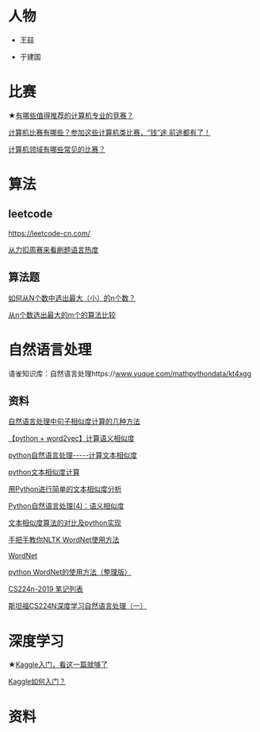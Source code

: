 # 人物

- 王喆

- 于建国

# 比赛

★[有哪些值得推荐的计算机专业的竞赛？](https://www.zhihu.com/question/48762643)

[计算机比赛有哪些？参加这些计算机类比赛，“钱”途 前途都有了！](https://zhuanlan.zhihu.com/p/362944027)

[计算机领域有哪些常见的比赛？](https://blog.csdn.net/qq_36761831/article/details/104956605)

# 算法

## leetcode

https://leetcode-cn.com/

[从力扣周赛来看刷题语言热度](https://leetcode-cn.com/circle/article/xTpoHG/)

## 算法题

[如何从N个数中选出最大（小）的n个数？ ](https://blog.csdn.net/fisher_jiang/article/details/2473698)

[从n个数选出最大的m个的算法比较 ](https://blog.csdn.net/qq_17612199/article/details/51203518)

# 自然语言处理

语雀知识库：自然语言处理https://www.yuque.com/mathpythondata/kt4xgg

## 资料

[自然语言处理中句子相似度计算的几种方法](https://cloud.tencent.com/developer/article/1145941)

[【python + word2vec】计算语义相似度](https://blog.csdn.net/qq_25264951/article/details/73917635)

[python自然语言处理-----计算文本相似度](https://blog.csdn.net/yyq675886993/article/details/75035760)

[python文本相似度计算](https://www.jianshu.com/p/edf666d3995f)

[用Python进行简单的文本相似度分析](https://blog.csdn.net/xiexf189/article/details/79092629)

[Python自然语言处理(4)：语义相似度](https://blog.csdn.net/sinat_22581761/article/details/78596064)

[文本相似度算法的对比及python实现](https://blog.csdn.net/qq_42280510/article/details/102857696)

[手把手教你NLTK WordNet使用方法](https://www.cnblogs.com/Xiaoyan-Li/p/13477253.html)

[WordNet](https://www.jianshu.com/p/78a101b806c0)

[python WordNet的使用方法（整理版）](https://blog.csdn.net/King_John/article/details/80252594)

[CS224n-2019 笔记列表](https://zhuanlan.zhihu.com/p/68502016)

[斯坦福CS224N深度学习自然语言处理（一）](https://zhuanlan.zhihu.com/p/26259699)



# 深度学习

★[Kaggle入门，看这一篇就够了](https://zhuanlan.zhihu.com/p/25686876)

[Kaggle如何入门？](https://www.zhihu.com/question/23987009)



# 资料

